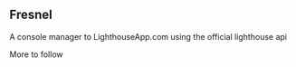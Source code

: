 Fresnel
--------------

A console manager to LighthouseApp.com using the official lighthouse api

More to follow